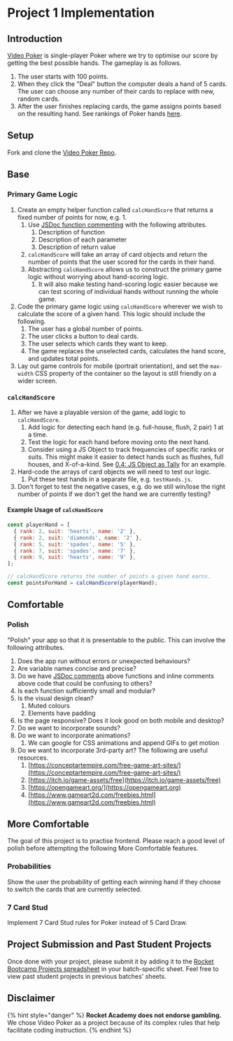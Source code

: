 # Project 1 Implementation

## Introduction

[Video Poker](https://en.wikipedia.org/wiki/Video\_poker) is single-player Poker where we try to optimise our score by getting the best possible hands. The gameplay is as follows.

1. The user starts with 100 points.
2. When they click the "Deal" button the computer deals a hand of 5 cards. The user can choose any number of their cards to replace with new, random cards.
3. After the user finishes replacing cards, the game assigns points based on the resulting hand. See rankings of Poker hands [here](https://en.wikipedia.org/wiki/List\_of\_poker\_hands#Hand-ranking\_categories).

## Setup

Fork and clone the [Video Poker Repo](https://github.com/rocketacademy/video-poker-bootcamp).

## Base

### Primary Game Logic

1. Create an empty helper function called `calcHandScore` that returns a fixed number of points for now, e.g. 1.
   1. Use [JSDoc function commenting](../../../Module1/day10/course-logistics/tools-syntax-and-glossary.md#jsdoc) with the following attributes.
      1. Description of function
      2. Description of each parameter
      3. Description of return value
   2. `calcHandScore` will take an array of card objects and return the number of points that the user scored for the cards in their hand.
   3. Abstracting `calcHandScore` allows us to construct the primary game logic without worrying about hand-scoring logic.
      1. It will also make testing hand-scoring logic easier because we can test scoring of individual hands without running the whole game.
2. Code the primary game logic using `calcHandScore` wherever we wish to calculate the score of a given hand. This logic should include the following.
   1. The user has a global number of points.
   2. The user clicks a button to deal cards.
   3. The user selects which cards they want to keep.
   4. The game replaces the unselected cards, calculates the hand score, and updates total points.
3. Lay out game controls for mobile (portrait orientation), and set the `max-width` CSS property of the container so the layout is still friendly on a wider screen.

### `calcHandScore`

1. After we have a playable version of the game, add logic to `calcHandScore`.
   1. Add logic for detecting each hand (e.g. full-house, flush, 2 pair) 1 at a time.
   2. Test the logic for each hand before moving onto the next hand.
   3. Consider using a JS Object to track frequencies of specific ranks or suits. This might make it easier to detect hands such as flushes, full houses, and X-of-a-kind. See [0.4: JS Object as Tally](../../../Module1/day10/0-language-and-tooling/0.4-js-object-as-tally.md) for an example.
2. Hard-code the arrays of card objects we will need to test our logic.
   1. Put these test hands in a separate file, e.g. `testHands.js`.
3. Don't forget to test the negative cases, e.g. do we still win/lose the right number of points if we don't get the hand we are currently testing?

#### Example Usage of `calcHandScore`

```javascript
const playerHand = [
  { rank: 2, suit: 'hearts', name: '2' },
  { rank: 2, suit: 'diamonds', name: '2' },
  { rank: 5, suit: 'spades', name: '5' },
  { rank: 7, suit: 'spades', name: '7' },
  { rank: 9, suit: 'hearts', name: '9' },
];

// calcHandScore returns the number of points a given hand earns.
const pointsForHand = calcHandScore(playerHand);
```

## Comfortable

### Polish

"Polish" your app so that it is presentable to the public. This can involve the following attributes.

1. Does the app run without errors or unexpected behaviours?
2. Are variable names concise and precise?
3. Do we have [JSDoc comments](https://jsdoc.app/about-getting-started.html#adding-documentation-comments-to-your-code) above functions and inline comments above code that could be confusing to others?
4. Is each function sufficiently small and modular?
5. Is the visual design clean?
   1. Muted colours
   2. Elements have padding
6. Is the page responsive? Does it look good on both mobile and desktop?
7. Do we want to incorporate sounds?
8. Do we want to incorporate animations?
   1. We can google for CSS animations and append GIFs to get motion
9. Do we want to incorporate 3rd-party art? The following are useful resources.
   1. [https://conceptartempire.com/free-game-art-sites/](https://conceptartempire.com/free-game-art-sites/)
   2. [https://itch.io/game-assets/free](https://itch.io/game-assets/free)
   3. [https://opengameart.org/](https://opengameart.org)
   4. [https://www.gameart2d.com/freebies.html](https://www.gameart2d.com/freebies.html)

## More Comfortable

The goal of this project is to practise frontend. Please reach a good level of polish before attempting the following More Comfortable features.

### Probabilities

Show the user the probability of getting each winning hand if they choose to switch the cards that are currently selected.

### 7 Card Stud

Implement 7 Card Stud rules for Poker instead of 5 Card Draw.

## Project Submission and Past Student Projects

Once done with your project, please submit it by adding it to the [Rocket Bootcamp Projects spreadsheet](https://docs.google.com/spreadsheets/d/1YZ39naj5E6mNNkQ1akR\_FgeFO\_kM6aWCAr8zqrFOkt4/edit?usp=sharing) in your batch-specific sheet. Feel free to view past student projects in previous batches' sheets.

## Disclaimer

{% hint style="danger" %}
**Rocket Academy does not endorse gambling.** We chose Video Poker as a project because of its complex rules that help facilitate coding instruction.
{% endhint %}
